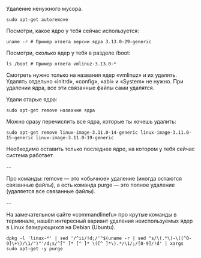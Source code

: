 Удаление ненужного мусора.
```
sudo apt-get autoremove
```

Посмотри, какое ядро у тебя сейчас используется:
```
uname -r # Пример ответа версии ядра 3.13.0-29-generic
```

Посмотри, сколько ядер у тебя в разделе /boot:
```
ls /boot # Пример ответа vmlinuz-3.13.0-*
```

Смотреть нужно только на названия ядер «vmlinuz» и их удалять. Удалять отдельно «initrd», «config», «abi» и «System» не нужно. При удалении ядра, все эти связанные файлы сами удалятся.

Удали старые ядра:
```
sudo apt-get remove название ядра
```

Можно сразу перечислить все ядра, которые ты хочешь удалить:
```
sudo apt-get remove linux-image-3.11.0-14-generic linux-image-3.11.0-15-generic linux-image-3.11.0-19-generic
```

Необходимо оставить только последнее ядро, на котором у тебя сейчас система работает.

--

Про команды: remove — это «обычное» удаление (иногда остаются связанные файлы), а есть команда purge — это полное удаление (удаляется все связанные файлы).

--

На замечательном сайте «commandlinefu» про крутые команды в терминале, нашёл интересный вариант удаления неиспользуемых ядер в Linux базирующихся на Debian (Ubuntu).
```
dpkg -l 'linux-*' | sed '/^ii/!d;/'"$(uname -r | sed "s/\(.*\)-\([^0-9]\+\)/\1/")"'/d;s/^[^ ]* [^ ]* \([^ ]*\).*/\1/;/[0-9]/!d' | xargs sudo apt-get -y purge
```
